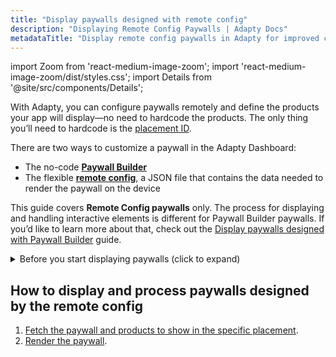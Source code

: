 ```yaml
---
title: "Display paywalls designed with remote config"
description: "Displaying Remote Config Paywalls | Adapty Docs"
metadataTitle: "Display remote config paywalls in Adapty for improved conversions."
---
```


import Zoom from 'react-medium-image-zoom';
import 'react-medium-image-zoom/dist/styles.css';
import Details from '@site/src/components/Details';

With Adapty, you can configure paywalls remotely and define the products your app will display—no need to hardcode the products. The only thing you’ll need to hardcode is the [placement ID](placements).

There are two ways to customize a paywall in the Adapty Dashboard:

- The no-code [**Paywall Builder**](adapty-paywall-builder)
- The flexible [**remote config**](customize-paywall-with-remote-config), a JSON file that contains the data needed to render the paywall on the device

This guide covers **Remote Config paywalls** only. The process for displaying and handling interactive elements is different for Paywall Builder paywalls. If you’d like to learn more about that, check out the [Display paywalls designed with Paywall Builder](display-pb-paywalls) guide.

<details>
   <summary>Before you start displaying paywalls (click to expand)</summary>

   1. [Create your products in the Adapty dashboard](create-product).
2. [Create a paywall in the Adapty Dashboard and incorporate the products into your paywall](create-paywall).
3. [Create placements and incorporate your paywall into the placement](create-placement).
4. [Install Adapty SDK](installation-of-adapty-sdks) in your mobile app.
</details>

## How to display and process paywalls designed by the remote config

1. [Fetch the paywall and products to show in the specific placement](fetch-paywalls-and-products).
2. [Render the paywall](present-remote-config-paywalls).